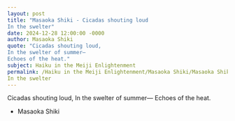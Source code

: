 ```yaml
---
layout: post
title: "Masaoka Shiki - Cicadas shouting loud
In the swelter"
date: 2024-12-28 12:00:00 -0000
author: Masaoka Shiki
quote: "Cicadas shouting loud,
In the swelter of summer—
Echoes of the heat."
subject: Haiku in the Meiji Enlightenment
permalink: /Haiku in the Meiji Enlightenment/Masaoka Shiki/Masaoka Shiki - Cicadas shouting loud
In the swelter
---
```


Cicadas shouting loud,
In the swelter of summer—
Echoes of the heat.

- Masaoka Shiki
